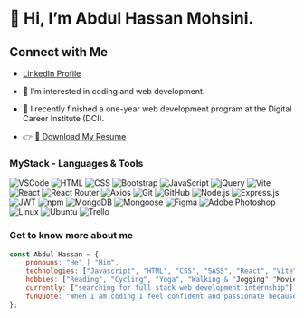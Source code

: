 # 👋 Hi, I’m Abdul Hassan Mohsini. 
## Connect with Me
- [LinkedIn Profile](https://www.linkedin.com/in/abdul-hassan-mohsini-1a234b100)

  
- 👀 I’m interested in coding and web development.
- 🌱 I recently finished a one-year web development program at the Digital Career Institute (DCI).
- :point_right: [📄 Download My Resume](https://drive.google.com/uc?export=download&id=1bO-UPeEzt4HrurXC5xmoBbO6jThELOoL)




### MyStack - Languages & Tools

![VSCode](https://img.shields.io/badge/Editor-VSCode-blue?logo=visualstudiocode&logoColor=white) ![HTML](https://img.shields.io/badge/Language-HTML-orange?logo=html5&logoColor=white) ![CSS](https://img.shields.io/badge/Language-CSS-blue?logo=css3&logoColor=white) ![Bootstrap](https://img.shields.io/badge/Framework-Bootstrap-563D7C?logo=bootstrap&logoColor=white) ![JavaScript](https://img.shields.io/badge/Language-JavaScript-yellow?logo=javascript&logoColor=black) ![jQuery](https://img.shields.io/badge/Library-jQuery-0769AD?logo=jquery&logoColor=white) ![Vite](https://img.shields.io/badge/Tooling-Vite-646CFF?logo=vite&logoColor=white) ![React](https://img.shields.io/badge/Framework-React-61DAFB?logo=react&logoColor=black) ![React Router](https://img.shields.io/badge/Library-React_Router-CA4245?logo=reactrouter&logoColor=white) ![Axios](https://img.shields.io/badge/Library-Axios-5A29E4?logo=axios&logoColor=white) ![Git](https://img.shields.io/badge/Version_Control-Git-F05032?logo=git&logoColor=white) ![GitHub](https://img.shields.io/badge/Version_Control-GitHub-181717?logo=github&logoColor=white) ![Node.js](https://img.shields.io/badge/Runtime-Node.js-339933?logo=nodedotjs&logoColor=white) ![Express.js](https://img.shields.io/badge/Framework-Express.js-000000?logo=express&logoColor=white) ![JWT](https://img.shields.io/badge/Authentication-JWT-000000?logo=jsonwebtokens&logoColor=white) ![npm](https://img.shields.io/badge/Package_Manager-npm-CB3837?logo=npm&logoColor=white) ![MongoDB](https://img.shields.io/badge/Database-MongoDB-47A248?logo=mongodb&logoColor=white) ![Mongoose](https://img.shields.io/badge/ODM-Mongoose-880000?logo=mongoose&logoColor=white) ![Figma](https://img.shields.io/badge/Design-Figma-F24E1E?logo=figma&logoColor=white) ![Adobe Photoshop](https://img.shields.io/badge/Design-Adobe%20Photoshop-31A8FF?logo=adobephotoshop&logoColor=white) ![Linux](https://img.shields.io/badge/OS-Linux-FCC624?logo=linux&logoColor=black) ![Ubuntu](https://img.shields.io/badge/OS-Ubuntu-E95420?logo=ubuntu&logoColor=white) ![Trello](https://img.shields.io/badge/Tool-Trello-0052CC?logo=trello&logoColor=white)
 

###  Get to know more about me
```javaScript
const Abdul Hassan = {
    pronouns: "He" | "Him",
    technologies: ["Javascript", "HTML", "CSS", "SASS", "React", "Vite", "Express"],
    hobbies: ["Reading", "Cycling", "Yoga", "Walking & "Jogging" "Movies"],
    currently: ["searching for full stack web development internship"]
    funQuote: "When I am coding I feel confident and passionate because I know, today I am better than yesterday."
};


